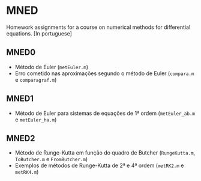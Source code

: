 MNED
====

Homework assignments for a course on numerical methods for differential equations. [In portuguese]

MNED0
-----

  - Método de Euler (`metEuler.m`)
  - Erro cometido nas aproximações segundo o método de Euler (`compara.m` e `comparagraf.m`)


MNED1
-----

  - Método de Euler para sistemas de equações de 1ª ordem (`metEuler_ab.m` e `metEuler_ha.m`)


MNED2
-----

  - Método de Runge-Kutta em função do quadro de Butcher (`RungeKutta.m`, `ToButcher.m` e `FromButcher.m`)
  - Exemplos de métodos de Runge-Kutta de 2ª e 4ª ordem (`metRK2.m` e `metRK4.m`)

